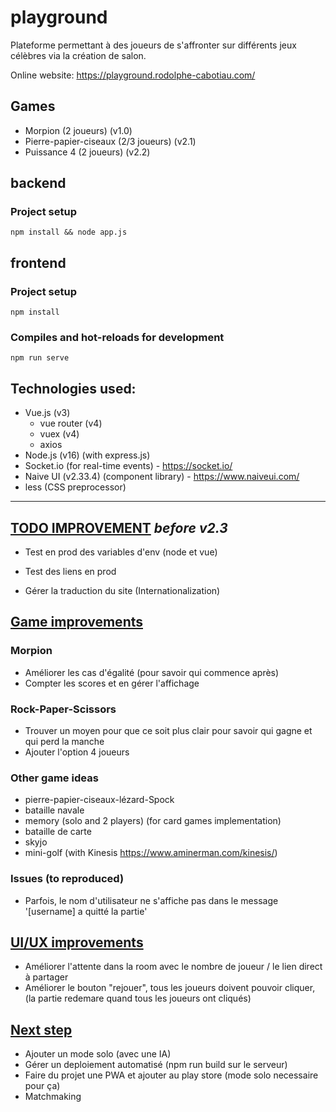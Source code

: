 # playground
Plateforme permettant à des joueurs de s'affronter sur différents jeux célèbres via la création de salon.

Online website: https://playground.rodolphe-cabotiau.com/

## Games

- Morpion (2 joueurs) (v1.0)
- Pierre-papier-ciseaux (2/3 joueurs) (v2.1)
- Puissance 4 (2 joueurs) (v2.2)

## backend 

### Project setup
```
npm install && node app.js
```

## frontend

### Project setup
```
npm install
```

### Compiles and hot-reloads for development
```
npm run serve
```


## Technologies used:

- Vue.js (v3)
  - vue router (v4)
  - vuex (v4)
  - axios
- Node.js (v16) (with express.js)
- Socket.io (for real-time events) - https://socket.io/
- Naive UI (v2.33.4) (component library) - https://www.naiveui.com/
- less (CSS preprocessor)


-----------------------


## <ins>TODO IMPROVEMENT</ins> <i>before v2.3</i>

- Test en prod des variables d'env (node et vue)
- Test des liens en prod

- Gérer la traduction du site (Internationalization)

## <ins>Game improvements</ins>
### Morpion
- Améliorer les cas d'égalité (pour savoir qui commence après)
- Compter les scores et en gérer l'affichage

### Rock-Paper-Scissors
- Trouver un moyen pour que ce soit plus clair pour savoir qui gagne et qui perd la manche
- Ajouter l'option 4 joueurs 

### Other game ideas
- pierre-papier-ciseaux-lézard-Spock
- bataille navale
- memory (solo and 2 players) (for card games implementation)
- bataille de carte
- skyjo
- mini-golf (with Kinesis https://www.aminerman.com/kinesis/)

### Issues (to reproduced)

- Parfois, le nom d'utilisateur ne s'affiche pas dans le message '[username] a quitté la partie'

## <ins>UI/UX improvements</ins>

- Améliorer l'attente dans la room avec le nombre de joueur / le lien direct à partager
- Améliorer le bouton "rejouer", tous les joueurs doivent pouvoir cliquer, (la partie redemare quand tous les joueurs ont cliqués)

## <ins>Next step</ins>
- Ajouter un mode solo (avec une IA)
- Gérer un deploiement automatisé (npm run build sur le serveur)
- Faire du projet une PWA et ajouter au play store (mode solo necessaire pour ça)
- Matchmaking